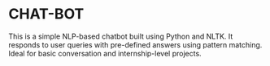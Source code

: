 # CHAT-BOT
This is a simple NLP-based chatbot built using Python and NLTK. It responds to user queries with pre-defined answers using pattern matching. Ideal for basic conversation and internship-level projects.
